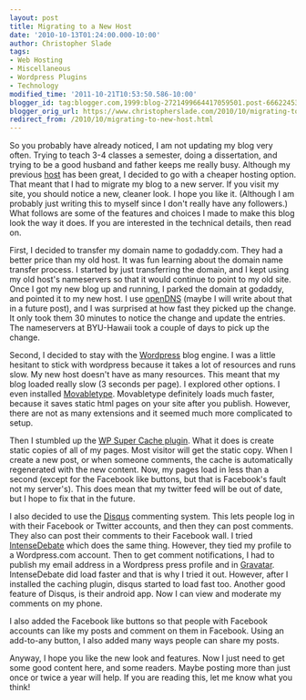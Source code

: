 ```yaml
---
layout: post
title: Migrating to a New Host
date: '2010-10-13T01:24:00.000-10:00'
author: Christopher Slade
tags:
- Web Hosting
- Miscellaneous
- Wordpress Plugins
- Technology
modified_time: '2011-10-21T10:53:50.586-10:00'
blogger_id: tag:blogger.com,1999:blog-2721499664417059501.post-6662245312328552130
blogger_orig_url: https://www.christopherslade.com/2010/10/migrating-to-new-host.html
redirect_from: /2010/10/migrating-to-new-host.html
---
```


So you probably have already noticed, I am not updating my blog very often.  Trying to teach 3-4 classes a semester, doing a dissertation, and trying to be a good husband and father keeps me really busy.  Although my previous [host](http://bluehost.com/) has been great, I decided to go with a cheaper hosting option.  That meant that I had to migrate my blog to a new server.  If you visit my site, you should notice a new, cleaner look.  I hope you like it.  (Although I am probably just writing this to myself since I don't really have any followers.)  What follows are some of the features and choices I made to make this blog look the way it does.  If you are interested in the technical details, then read on.

First, I decided to transfer my domain name to godaddy.com.  They had a better price than my old host.  It was fun learning about the domain name transfer process.  I started by just transferring the domain, and I kept using my old host's nameservers so that it would continue to point to my old site.  Once I got my new blog up and running, I parked the domain at godaddy, and pointed it to my new host.  I use [openDNS](http://www.opendns.com/) (maybe I will write about that in a future post), and I was surprised at how fast they picked up the change.  It only took them 30 minutes to notice the change and update the entries.  The nameservers at BYU-Hawaii took a couple of days to pick up the change.

Second, I decided to stay with the [Wordpress](http://www.wordpress.org/) blog engine.  I was a little hesitant to stick with wordpress because it takes a lot of resources and runs slow.  My new host doesn't have as many resources.  This meant that my blog loaded really slow (3 seconds per page).  I explored other options.  I even installed [Movabletype](http://www.movabletype.org/).  Movabletype definitely loads much faster, because it saves static html pages on your site after you publish.  However, there are not as many extensions and it seemed much more complicated to setup.

Then I stumbled up the [WP Super Cache plugin](http://ocaoimh.ie/wp-super-cache/?r=supercache).  What it does is create static copies of all of my pages.  Most visitor will get the static copy.  When I create a new post, or when someone comments, the cache is automatically regenerated with the new content.  Now, my pages load in less than a second (except for the Facebook like buttons, but that is Facebook's fault not my server's).  This does mean that my twitter feed will be out of date, but I hope to fix that in the future.

I also decided to use the [Disqus](http://disqus.com/) commenting system.  This lets people log in with their Facebook or Twitter accounts, and then they can post comments.  They also can post their comments to their Facebook wall.  I tried [IntenseDebate](http://intensedebate.com/) which does the same thing.  However, they tied my profile to a Wordpress.com account.  Then to get comment notifications, I had to publish my email address in a Wordpress press profile and in [Gravatar](http://gravatar.com/). IntenseDebate did load faster and that is why I tried it out.  However, after I installed the caching plugin, disqus started to load fast too.  Another good feature of Disqus, is their android app.  Now I can view and moderate my comments on my phone.

I also added the Facebook like buttons so that people with Facebook accounts can like my posts and comment on them in Facebook.  Using an add-to-any button, I also added many ways people can share my posts.

Anyway, I hope you like the new look and features.  Now I just need to get some good content here, and some readers.  Maybe posting more than just once or twice a year will help.  If you are reading this, let me know what you think!